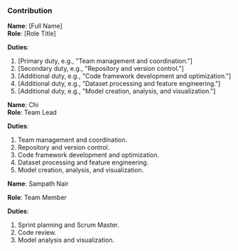 ### Contribution 

**Name**: [Full Name]  
**Role**: [Role Title]  

**Duties**:
1. [Primary duty, e.g., "Team management and coordination."]
2. [Secondary duty, e.g., "Repository and version control."]
3. [Additional duty, e.g., "Code framework development and optimization."]
4. [Additional duty, e.g., "Dataset processing and feature engineering."]
5. [Additional duty, e.g., "Model creation, analysis, and visualization."]



**Name**: Chi  
**Role**: Team Lead  

**Duties**:
1. Team management and coordination.  
2. Repository and version control.  
3. Code framework development and optimization.  
4. Dataset processing and feature engineering.  
5. Model creation, analysis, and visualization.


**Name**: Sampath Nair 

**Role**: Team Member  

**Duties**:
1. Sprint planning and Scrum Master.  
2. Code review.  
3. Model analysis and visualization.  
 
